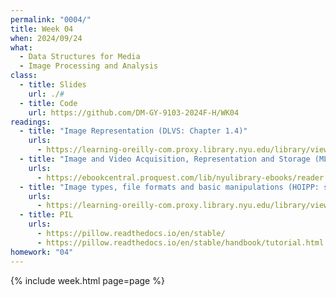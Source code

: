 ```yaml
---
permalink: "0004/"
title: Week 04
when: 2024/09/24
what:
  - Data Structures for Media
  - Image Processing and Analysis
class:
  - title: Slides
    url: ./#
  - title: Code
    url: https://github.com/DM-GY-9103-2024F-H/WK04
readings:
  - title: "Image Representation (DLVS: Chapter 1.4)"
    urls:
      - https://learning-oreilly-com.proxy.library.nyu.edu/library/view/deep-learning-for/9781617296192/OEBPS/Text/01.htm#heading_id_16
  - title: "Image and Video Acquisition, Representation and Storage (MLAIVA: Chapter 3)"
    urls:
      - https://ebookcentral.proquest.com/lib/nyulibrary-ebooks/reader.action?docID=3062703&ppg=64
  - title: "Image types, file formats and basic manipulations (HOIPP: see link)"
    urls:
      - https://learning-oreilly-com.proxy.library.nyu.edu/library/view/hands-on-image-processing/9781789343731/600fca92-fd57-4054-8010-e5d49fb4f30b.xhtml
  - title: PIL
    urls:
      - https://pillow.readthedocs.io/en/stable/
      - https://pillow.readthedocs.io/en/stable/handbook/tutorial.html
homework: "04"
---
```

{% include week.html page=page %}
